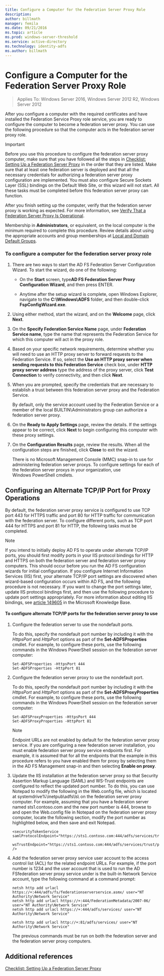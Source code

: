 ```yaml
---
title: Configure a Computer for the Federation Server Proxy Role
description:
author: billmath
manager: femila
ms.date: 09/21/2016
ms.topic: article
ms.prod: windows-server-threshold
ms.service: active-directory
ms.technology: identity-adfs
ms.author: billmath
---
```


# Configure a Computer for the Federation Server Proxy Role

>Applies To: Windows Server 2016, Windows Server 2012 R2, Windows Server 2012

After you configure a computer with the required certificates and have installed the Federation Service Proxy role service, you are ready to configure the computer to become a federation server proxy. You can use the following procedure so that the computer acts in the federation server proxy role.  
  
> [!IMPORTANT]  
> Before you use this procedure to configure the federation server proxy computer, make sure that you have followed all the steps in [Checklist: Setting Up a Federation Server Proxy](Checklist--Setting-Up-a-Federation-Server-Proxy.md) in the order that they are listed. Make sure that at least one federation server is deployed and that all the necessary credentials for authorizing a federation server proxy configuration are implemented. You must also configure Secure Sockets Layer \(SSL\) bindings on the Default Web Site, or this wizard will not start. All these tasks must be completed before this federation server proxy can function.  
  
After you finish setting up the computer, verify that the federation server proxy is working as expected. For more information, see [Verify That a Federation Server Proxy Is Operational](Verify-That-a-Federation-Server-Proxy-Is-Operational.md).  
  
Membership in **Administrators**, or equivalent, on the local computer is the minimum required to complete this procedure.  Review details about using the appropriate accounts and group memberships at [Local and Domain Default Groups](http://go.microsoft.com/fwlink/?LinkId=83477).   
  
### To configure a computer for the federation server proxy role  
  
1.  There are two ways to start the AD FS Federation Server Configuration Wizard. To start the wizard, do one of the following:  
  
    -   On the **Start** screen, type**AD FS Federation Server Proxy Configuration Wizard**, and then press ENTER.  
  
    -   Anytime after the setup wizard is complete, open Windows Explorer, navigate to the **C:\\Windows\\ADFS** folder, and then double\-click **FspConfigWizard.exe**.  
  
2.  Using either method, start the wizard, and on the **Welcome** page, click **Next**.  
  
3.  On the **Specify Federation Service Name** page, under **Federation Service name**, type the name that represents the Federation Service for which this computer will act in the proxy role.  
  
4.  Based on your specific network requirements, determine whether you will need to use an HTTP proxy server to forward requests to the Federation Service. If so, select the **Use an HTTP proxy server when sending requests to this Federation Service** check box, under **HTTP proxy server address** type the address of the proxy server, click **Test Connection** to verify connectivity, and then click **Next**.  
  
5.  When you are prompted, specify the credentials that are necessary to establish a trust between this federation server proxy and the Federation Service.  
  
    By default, only the service account used by the Federation Service or a member of the local BUILTIN\\Administrators group can authorize a federation server proxy.  
  
6.  On the **Ready to Apply Settings** page, review the details. If the settings appear to be correct, click **Next** to begin configuring this computer with these proxy settings.  
  
7.  On the **Configuration Results** page, review the results. When all the configuration steps are finished, click **Close**  to exit the wizard.  
  
    There is no Microsoft Management Console \(MMC\) snap\-in to use for administering federation server proxys. To configure settings for each of the federation server proxys in your organization, use Windows PowerShell cmdlets.  
  
## Configuring an Alternate TCP\/IP Port for Proxy Operations  
By default, the federation server proxy service is configured to use TCP port 443 for HTTPS traffic and port 80 for HTTP traffic for communication with the federation server. To configure different ports, such as TCP port 444 for HTTPS and port 81 for HTTP, the following tasks must be completed.  
  
> [!NOTE]  
> If you intend to initially deploy AD FS to operate under alternate TCP\/IP ports, you should first modify ports in your IIS protocol bindings for HTTP and HTTPS on both the federation server and federation server proxy computers. This should occur before you run the AD FS configuration wizards for initial configuration. If you configure Internet Information Services \(IIS\) first, your alternate TCP\/IP port settings are discovered when wizard\-based configuration occurs within AD FS, and the following procedure is not necessary. If you want to change the port settings later, update IIS protocol bindings first, and then use the following procedure to update port settings appropriately. For more information about editing IIS bindings, see [article 149605](http://go.microsoft.com/fwlink/?LinkId=190275) in the Microsoft Knowledge Base.  
  
#### To configure alternate TCP\/IP ports for the federation server proxy to use  
  
1.  Configure the federation server to use the nondefault ports.  
  
    To do this, specify the nondefault port number by including it with the *HttpsPort* and *HttpPort* options as part of the **Set\-ADFSProperties** cmdlet. For example, to configure these ports, use the following commands in the Windows PowerShell session on the federation server computer:  
  
    ```  
    Set-ADFSProperties -HttpsPort 444  
    Set-ADFSProperties -HttpPort 81  
    ```  
  
2.  Configure the federation server proxy to use the nondefault port.  
  
    To do this, specify the nondefault port number by including it with the *HttpsPort* and *HttpPort* options as part of the **Set\-ADFSProxyProperties** cmdlet. For example, to configure these ports, use the following commands in the Windows PowerShell session on the federation server computer:  
  
    ```  
    Set-ADFSProxyProperties -HttpsPort 444  
    Set-ADFSProxyProperties -HttpPort 81  
    ```  
  
    > [!NOTE]  
    > Endpoint URLs are not enabled by default for the federation server proxy service. If you are configuring a new federation server installation, you must enable federation server proxy service endpoints first. For example, it is assumed that for all the endpoints that the example in this procedure refers to you have enabled them for proxy by selecting them in the AD FS Management snap\-in and then selecting **Enable on proxy**.  
  
3.  Update the IIS installation at the federation server proxy so that Security Assertion Markup Language \(SAML\) and WS\-Trust endpoints are configured to reflect the updated port number. To do this, you can use Notepad to modify the following in the Web.config file, which is located at systemdrive%\\inetpub\\adfs\\ls\\ on the federation server proxy computer. For example, assuming that you have a federation server named sts1.contoso.com and the new port number is 444, browse to and open the Web.config file in Notepad on the federation server proxy computer, locate the following section, modify the port number as highlighted below, and then save and exit Notepad.  
  
    ```  
    <securityTokenService samlProtocolEndpoint="https://sts1.contoso.com:444/adfs/services/trust/samlprotocol/proxycertificatetransport"  
          wsTrustEndpoint="https://sts1.contoso.com:444/adfs/services/trust/proxycertificatetransport" />  
    ```  
  
4.  Add the federation server proxy service user account to the access control list \(ACL\) for the related endpoint URLs. For example, if the port number is 1234 and the user account that is used to run the AD FSfederation server proxy service under is the built\-in Network Service account, type the following command at a command prompt:  
  
    ```  
    netsh http add urlacl https://+:444/adfs/fs/federationserverservice.asmx/ user="NT Authority\Network Service"  
    netsh http add urlacl https://+:444/FederationMetadata/2007-06/ user="NT Authority\Network Service"  
    netsh http add urlacl https://+:444/adfs/services/ user="NT Authority\Network Service"  
  
    netsh http add urlacl http://+:81/adfs/services/ user="NT Authority\Network Service"  
    ```  
  
    The previous commands must be run on both the federation server and the federation server proxy computers.  
  
## Additional references  
[Checklist: Setting Up a Federation Server Proxy](Checklist--Setting-Up-a-Federation-Server-Proxy.md)  
  


